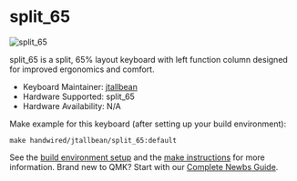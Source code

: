 # split_65

![split_65](https://i.imgur.com/hUTqwmv.png)

split_65 is a split, 65% layout keyboard with left function column designed for improved ergonomics and comfort.

* Keyboard Maintainer: [jtallbean](https://github.com/samlli)
* Hardware Supported: split_65
* Hardware Availability: N/A

Make example for this keyboard (after setting up your build environment):

    make handwired/jtallbean/split_65:default

See the [build environment setup](https://docs.qmk.fm/#/getting_started_build_tools) and the [make instructions](https://docs.qmk.fm/#/getting_started_make_guide) for more information. Brand new to QMK? Start with our [Complete Newbs Guide](https://docs.qmk.fm/#/newbs).
